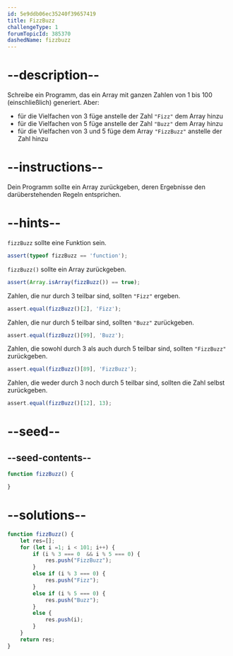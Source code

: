 ```yaml
---
id: 5e9ddb06ec35240f39657419
title: FizzBuzz
challengeType: 1
forumTopicId: 385370
dashedName: fizzbuzz
---
```


# --description--

Schreibe ein Programm, das ein Array mit ganzen Zahlen von 1 bis 100 (einschließlich) generiert. Aber:

<ul>
    <li>für die Vielfachen von 3 füge anstelle der Zahl <code>"Fizz"</code> dem Array hinzu</li>
    <li>für die Vielfachen von 5 füge anstelle der Zahl <code>"Buzz"</code> dem Array hinzu</li>
    <li>für die Vielfachen von 3 und 5 füge dem Array <code>"FizzBuzz"</code> anstelle der Zahl hinzu</li>
</ul>

# --instructions--

Dein Programm sollte ein Array zurückgeben, deren Ergebnisse den darüberstehenden Regeln entsprichen.

# --hints--

`fizzBuzz` sollte eine Funktion sein.

```js
assert(typeof fizzBuzz == 'function');
```

`fizzBuzz()` sollte ein Array zurückgeben.

```js
assert(Array.isArray(fizzBuzz()) == true);
```

Zahlen, die nur durch 3 teilbar sind, sollten `"Fizz"` ergeben.

```js
assert.equal(fizzBuzz()[2], 'Fizz');
```

Zahlen, die nur durch 5 teilbar sind, sollten `"Buzz"` zurückgeben.

```js
assert.equal(fizzBuzz()[99], 'Buzz');
```

Zahlen, die sowohl durch 3 als auch durch 5 teilbar sind, sollten `"FizzBuzz"` zurückgeben.

```js
assert.equal(fizzBuzz()[89], 'FizzBuzz');
```

Zahlen, die weder durch 3 noch durch 5 teilbar sind, sollten die Zahl selbst zurückgeben.

```js
assert.equal(fizzBuzz()[12], 13);
```

# --seed--

## --seed-contents--

```js
function fizzBuzz() {

}
```

# --solutions--

```js
function fizzBuzz() {
    let res=[];
    for (let i =1; i < 101; i++) {
        if (i % 3 === 0  && i % 5 === 0) {
            res.push("FizzBuzz");
        }
        else if (i % 3 === 0) {
            res.push("Fizz");
        }
        else if (i % 5 === 0) {
            res.push("Buzz");
        } 
        else {
            res.push(i);
        }
    }
    return res;
}
```
